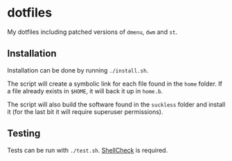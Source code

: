 # dotfiles

My dotfiles including patched versions of `dmenu`, `dwm` and `st`.

## Installation

Installation can be done by running `./install.sh`.

The script will create a symbolic link for each file found in the `home` folder. If a file already exists in `$HOME`, it will back it up in `home.b`.

The script will also build the software found in the `suckless` folder and install it (for the last bit it will require superuser permissions).

## Testing

Tests can be run with `./test.sh`.
[ShellCheck](https://www.shellcheck.net/) is required.
